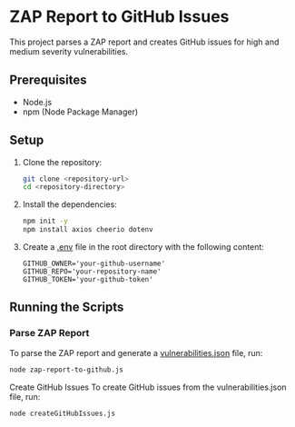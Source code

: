 # ZAP Report to GitHub Issues

This project parses a ZAP report and creates GitHub issues for high and medium severity vulnerabilities.

## Prerequisites

- Node.js
- npm (Node Package Manager)

## Setup

1. Clone the repository:
    ```sh
    git clone <repository-url>
    cd <repository-directory>
    ```

2. Install the dependencies:
    ```sh
    npm init -y
    npm install axios cheerio dotenv
    ```

3. Create a [.env](http://_vscodecontentref_/0) file in the root directory with the following content:
    ```env
    GITHUB_OWNER='your-github-username'
    GITHUB_REPO='your-repository-name'
    GITHUB_TOKEN='your-github-token'
    ```

## Running the Scripts

### Parse ZAP Report

To parse the ZAP report and generate a [vulnerabilities.json](http://_vscodecontentref_/1) file, run:

```sh
node zap-report-to-github.js
 ```

Create GitHub Issues
To create GitHub issues from the vulnerabilities.json file, run:

```sh
node createGitHubIssues.js
```